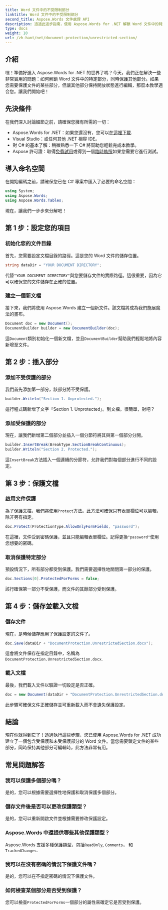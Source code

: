 ```yaml
---
title: Word 文件中的不受限制部分
linktitle: Word 文件中的不受限制部分
second_title: Aspose.Words 文件處理 API
description: 透過此逐步指南，使用 Aspose.Words for .NET 解鎖 Word 文件中的特定部分。非常適合保護敏感內容。
type: docs
weight: 10
url: /zh-hant/net/document-protection/unrestricted-section/
---
```

## 介紹

嘿！準備好進入 Aspose.Words for .NET 的世界了嗎？今天，我們正在解決一些非常實用的問題：如何解鎖 Word 文件中的特定部分，同時保護其他部分。如果您需要保護文件的某些部分，但讓其他部分保持開放狀態進行編輯，那麼本教學適合您。讓我們開始吧！

## 先決條件

在我們深入討論細節之前，請確保您擁有所需的一切：

-  Aspose.Words for .NET：如果您還沒有，您可以[在這裡下載](https://releases.aspose.com/words/net/).
- Visual Studio：或任何其他 .NET 相容 IDE。
- 對 C# 的基本了解：稍微熟悉一下 C# 將幫助您輕鬆完成本教學。
-  Aspose 許可證：取得[免費試用](https://releases.aspose.com/)或得到一個[臨時執照](https://purchase.aspose.com/temporary-license/)如果您需要它進行測試。

## 導入命名空間

在開始編碼之前，請確保您已在 C# 專案中匯入了必要的命名空間：

```csharp
using System;
using Aspose.Words;
using Aspose.Words.Tables;
```

現在，讓我們一步步來分解吧！

## 第 1 步：設定您的項目

### 初始化您的文件目錄

首先，您需要設定文檔目錄的路徑。這是您的 Word 文件的儲存位置。

```csharp
string dataDir = "YOUR DOCUMENT DIRECTORY";
```

代替`"YOUR DOCUMENT DIRECTORY"`與您要儲存文件的實際路徑。這很重要，因為它可以確保您的文件儲存在正確的位置。

### 建立一個新文檔

接下來，我們將使用 Aspose.Words 建立一個新文件。該文檔將成為我們施展魔法的畫布。

```csharp
Document doc = new Document();
DocumentBuilder builder = new DocumentBuilder(doc);
```

這`Document`類別初始化一個新文檔，並且`DocumentBuilder`幫助我們輕鬆地將內容新增至文件。

## 第 2 步：插入部分

### 添加不受保護的部分

我們首先添加第一部分，該部分將不受保護。

```csharp
builder.Writeln("Section 1. Unprotected.");
```

這行程式碼新增了文字「Section 1. Unprotected」。到文檔。很簡單，對吧？

### 添加受保護的部分

現在，讓我們新增第二個部分並插入一個分節符將其與第一個部分分開。

```csharp
builder.InsertBreak(BreakType.SectionBreakContinuous);
builder.Writeln("Section 2. Protected.");
```

這`InsertBreak`方法插入一個連續的分節符，允許我們對每個部分進行不同的設定。

## 第 3 步：保護文檔

### 啟用文件保護

為了保護文檔，我們將使用`Protect`方法。此方法可確保只有表單欄位可以編輯，除非另有指定。

```csharp
doc.Protect(ProtectionType.AllowOnlyFormFields, "password");
```

在這裡，文件受到密碼保護，並且只能編輯表單欄位。記得更換`"password"`使用您想要的密碼。

### 取消保護特定部分

預設情況下，所有部分都受到保護。我們需要選擇性地關閉第一部分的保護。

```csharp
doc.Sections[0].ProtectedForForms = false;
```

該行確保第一部分不受保護，而文件的其餘部分受到保護。

## 第 4 步：儲存並載入文檔

### 儲存文件

現在，是時候儲存應用了保護設定的文件了。

```csharp
doc.Save(dataDir + "DocumentProtection.UnrestrictedSection.docx");
```

這會將文件保存在指定目錄中，名稱為`DocumentProtection.UnrestrictedSection.docx`.

### 載入文檔

最後，我們載入文件以驗證一切設定是否正確。

```csharp
doc = new Document(dataDir + "DocumentProtection.UnrestrictedSection.docx");
```

此步驟可確保文件正確儲存並可重新載入而不會遺失保護設定。

## 結論

現在你就得到它了！透過執行這些步驟，您已使用 Aspose.Words for .NET 成功建立了一個包含受保護和未受保護部分的 Word 文件。當您需要鎖定文件的某些部分，同時保持其他部分可編輯時，此方法非常有用。

## 常見問題解答

### 我可以保護多個部分嗎？
是的，您可以根據需要選擇性地保護和取消保護多個部分。

### 儲存文件後是否可以更改保護類型？
是的，您可以重新開啟文件並根據需要修改保護設定。

### Aspose.Words 中還提供哪些其他保護類型？
 Aspose.Words 支援多種保護類型，包括`ReadOnly`, `Comments`， 和`TrackedChanges`.

### 我可以在沒有密碼的情況下保護文件嗎？
是的，您可以在不指定密碼的情況下保護文件。

### 如何檢查某個部分是否受到保護？
您可以檢查`ProtectedForForms`一個部分的屬性來確定它是否受到保護。
